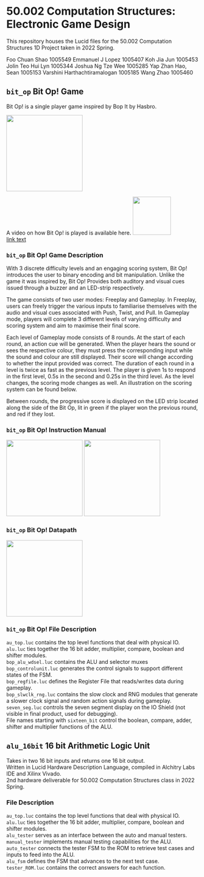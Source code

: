 # 50.002 Computation Structures: Electronic Game Design
This repository houses the Lucid files for the 50.002 Computation Structures 1D Project taken in 2022 Spring.

Foo Chuan Shao 1005549
Emmanuel J Lopez 1005407
Koh Jia Jun 1005453
Jolin Teo Hui Lyn 1005344
Joshua Ng Tze Wee 1005285
Yap Zhan Hao, Sean	1005153
Varshini Harthachtiramalogan 1005185
Wang Zhao 1005460


## `bit_op` Bit Op! Game

Bit Op! is a single player game inspired by Bop It by Hasbro.  

<img src="https://github.com/shaunnope/comp_struct_1d/blob/master/images/bitop_device.png" width="200">

A video on how Bit Op! is played is available here.
<img src="https://github.com/shaunnope/comp_struct_1d/blob/master/images/bitop_thumbnail.png" width="100">  
[link text](https://youtu.be/HqunbQNz37w "Bit Op! Video")


### `bit_op` Bit Op! Game Description
With 3 discrete difficulty levels and an engaging scoring system, Bit Op! introduces the user to binary encoding and bit manipulation.   Unlike the game it was inspired by, Bit Op! Provides both auditory and visual cues issued through a buzzer and an LED-strip respectively.  

The game consists of two user modes: Freeplay and Gameplay. In Freeplay, users can freely trigger the various inputs to familiarise themselves with the audio and visual cues associated with Push, Twist, and Pull. In Gameplay mode, players will complete 3 different levels of varying difficulty and scoring system and aim to maximise their final score.  

Each level of Gameplay mode consists of 8 rounds. At the start of each round, an action cue will be generated. When the player hears the sound or sees the respective colour, they must press the corresponding input while the sound and colour are still displayed. Their score will change according to whether the input provided was correct. The duration of each round in a level is twice as fast as the previous level. The player is given 1s to respond in the first level, 0.5s in the second and 0.25s in the third level. As the level changes, the scoring mode changes as well. An illustration on the scoring system can be found below.  

Between rounds, the progressive score is displayed on the LED strip located along the side of the Bit Op, lit in green if the player won the previous round, and red if they lost.  

### `bit_op` Bit Op! Instruction Manual
<img src="https://github.com/shaunnope/comp_struct_1d/blob/master/images/bitop_instruction_pg1.jpg" width="200">
<img src="https://github.com/shaunnope/comp_struct_1d/blob/master/images/bitop_instruction_pg2.jpg" width="200">

### `bit_op` Bit Op! Datapath
<img src="https://github.com/shaunnope/comp_struct_1d/blob/master/images/bitop_datapath.png" width="200">


### `bit_op` Bit Op! File Description
`au_top.luc` contains the top level functions that deal with physical IO.  
`alu.luc` ties together the 16 bit adder, multiplier, compare, boolean and shifter modules.  
`bop_alu_wdsel.luc` contains the ALU and selector muxes  
`bop_controlunit.luc` generates the control signals to support different states of the FSM.  
`bop_regfile.luc` defines the Register File that reads/writes data during gameplay.  
`bop_slwclk_rng.luc` contains the slow clock and RNG modules that generate a slower clock signal and random action signals during gameplay.   
`seven_seg.luc` controls the seven segment display on the IO Shield (not visible in final product, used for debugging).  
File names starting with `sixteen_bit` control the boolean, compare, adder, shifter and multiplier functions of the ALU.  

## `alu_16bit` 16 bit Arithmetic Logic Unit
Takes in two 16 bit inputs and returns one 16 bit output.  
Written in Lucid Hardware Description Language, compiled in Alchitry Labs IDE and Xilinx Vivado.  
2nd hardware deliverable for 50.002 Computation Structures class in 2022 Spring.

### File Description
`au_top.luc` contains the top level functions that deal with physical IO.  
`alu.luc` ties together the 16 bit adder, multiplier, compare, boolean and shifter modules.  
`alu_tester` serves as an interface between the auto and manual testers.  
`manual_tester` implements manual testing capabilities for the ALU. 
`auto_tester` connects the tester FSM to the ROM to retrieve test cases and inputs to feed into the ALU.  
`alu_fsm` defines the FSM that advances to the next test case.  
`tester_ROM.luc` contains the correct answers for each function. 
